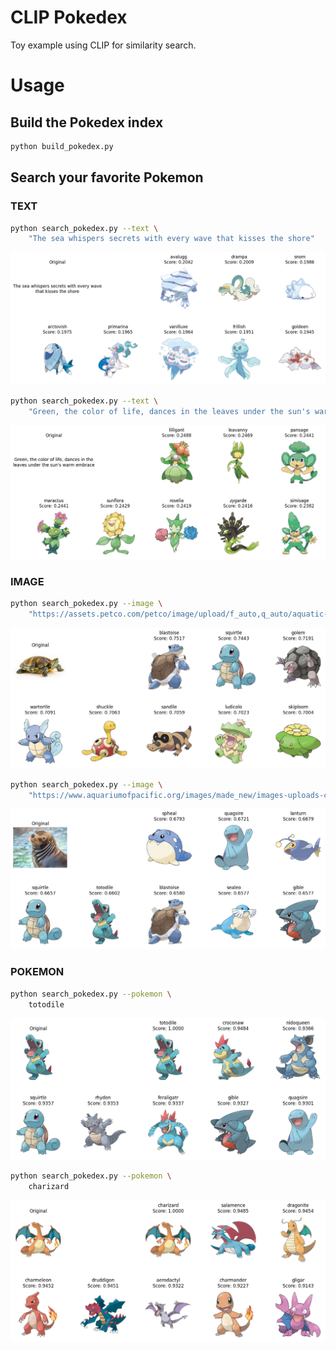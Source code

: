 # CLIP Pokedex

Toy example using CLIP for similarity search.

# Usage

## Build the Pokedex index

```bash
python build_pokedex.py
```

## Search your favorite Pokemon

### TEXT

```bash
python search_pokedex.py --text \
    "The sea whispers secrets with every wave that kisses the shore"
```

![sea prompt](docs/text_sea.png)


```bash
python search_pokedex.py --text \
    "Green, the color of life, dances in the leaves under the sun's warm embrace"
```

![green prompt](docs/text_green.png)

### IMAGE

```bash
python search_pokedex.py --image \
    "https://assets.petco.com/petco/image/upload/f_auto,q_auto/aquatic-turtle-care-sheet-hero"
```

![turtle url](docs/url_turtle.png)

```bash
python search_pokedex.py --image \
    "https://www.aquariumofpacific.org/images/made_new/images-uploads-chase_side_profile_600_q85.jpg"
```

![sea lion url](docs/url_sea_lion.png)


### POKEMON

```bash
python search_pokedex.py --pokemon \
    totodile
```

![pokemon totodile](docs/pokemon_totodile.png)

```bash
python search_pokedex.py --pokemon \
    charizard
```

![pokemon charizard](docs/pokemon_charizard.png)